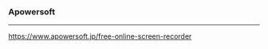 ### Apowersoft
---
https://www.apowersoft.jp/free-online-screen-recorder

```
```

```
```

```
```


